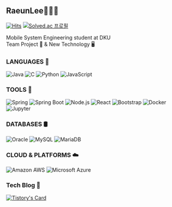 <div>
  <h2><b> RaeunLee👩🏻‍💻 </b></h2>
  
  [![Hits](https://hits.seeyoufarm.com/api/count/incr/badge.svg?url=https%3A%2F%2Fgithub.com%2Fraeunlee&count_bg=%23FF00A7&title_bg=%23FFB3E0&icon=&icon_color=%23E7E7E7&title=hits&edge_flat=false)](https://hits.seeyoufarm.com)  [![Solved.ac
프로필](http://mazassumnida.wtf/api/mini/generate_badge?boj=raeun19)](https://solved.ac/raeun19)
  
  Mobile System Engineering student at DKU <br>
  Team Project 👥 & New Technology 🖥
  

  
  <h3><b> LANGUAGES 🚀 </b></h3>
  <p>
    <img alt="Java" src="https://img.shields.io/badge/java-007396?style=for-the-badge&logo=java&logoColor=white">
    <img alt="C" src ="https://img.shields.io/badge/C-A8B9CC.svg?&style=for-the-badge&logo=C&logoColor=white"/> 
    <img alt="Python" src ="https://img.shields.io/badge/Python-3776AB.svg?&style=for-the-badge&logo=Python&logoColor=white"/>
    <img alt="JavaScript" src ="https://img.shields.io/badge/JavaScript-F7DF1E.svg?&style=for-the-badge&logo=JavaScript&logoColor=white"/>
  </p>

  <h3><b> TOOLS 🧰 </b></h3>
  <p>
    <img alt="Spring" src ="https://img.shields.io/badge/Spring-6DB33F.svg?&style=for-the-badge&logo=Spring&logoColor=white"/>
    <img alt="Spring Boot" src ="https://img.shields.io/badge/Spring Boot-6DB33F.svg?&style=for-the-badge&logo=Spring Boot&logoColor=white"/>
    <img alt="Node.js" src="https://img.shields.io/badge/node.js-6DA55F?style=for-the-badge&logo=node.js&logoColor=white">
    <img alt="React" src ="https://img.shields.io/badge/React-61DAFB.svg?&style=for-the-badge&logo=React&logoColor=white"/>
    <img alt="Bootstrap" src ="https://img.shields.io/badge/bootstrap-%23563D7C.svg?style=for-the-badge&logo=bootstrap&logoColor=white"/>
    <img alt="Docker" src ="https://img.shields.io/badge/Docker-2496ED.svg?&style=for-the-badge&logo=Docker&logoColor=white"/> 
    <img alt="Jupyter" src ="https://img.shields.io/badge/Jupyter-F37626.svg?&style=for-the-badge&logo=Jupyter&logoColor=white"/> 
  </p>

  <h3><b> DATABASES 🛢️ </b></h3>
  <p>
    <img alt="Oracle" src ="https://img.shields.io/badge/Oracle-F80000.svg?&style=for-the-badge&logo=Oracle&logoColor=white"/>
    <img alt="MySQL" src ="https://img.shields.io/badge/MySQL-4479A1.svg?&style=for-the-badge&logo=MySQL&logoColor=white"/>
    <img alt="MariaDB" src ="https://img.shields.io/badge/MariaDB-003545.svg?&style=for-the-badge&logo=MariaDB&logoColor=white"/>
  </p>

  <h3><b> CLOUD & PLATFORMS ☁️ </b></h3>
  <p>
    <img alt="Amazon AWS" src ="https://img.shields.io/badge/Amazon AWS-232F3E.svg?&style=for-the-badge&logo=Amazon AWS&logoColor=white"/> 
    <img alt="Microsoft Azure" src ="https://img.shields.io/badge/Microsoft Azure-0078D4.svg?&style=for-the-badge&logo=Microsoft Azure&logoColor=white"/> 
  </p>

  <h3><b> Tech Blog 📝 </b></h3>
  
  [![Tistory's Card](https://github-readme-tistory-card.vercel.app/api?name=dev-raeun&theme=vue)](https://dev-raeun.tistory.com/)

</div>
